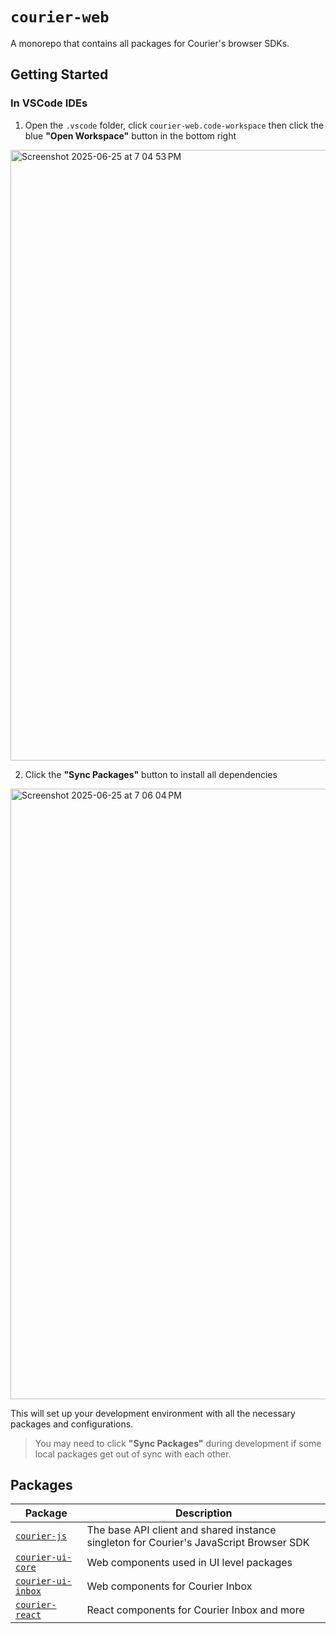 # `courier-web`

A monorepo that contains all packages for Courier's browser SDKs.

## Getting Started

### In VSCode IDEs

1. Open the `.vscode` folder, click `courier-web.code-workspace` then click the blue **"Open Workspace"** button in the bottom right
<img width="977" alt="Screenshot 2025-06-25 at 7 04 53 PM" src="https://github.com/user-attachments/assets/0d7d1a5f-6664-4b9f-8071-26d1e7521cba" />

2. Click the **"Sync Packages"** button to install all dependencies
<img width="977" alt="Screenshot 2025-06-25 at 7 06 04 PM" src="https://github.com/user-attachments/assets/8326a66d-2d8a-4831-880a-d165e48a7fa4" />

This will set up your development environment with all the necessary packages and configurations.

> You may need to click **"Sync Packages"** during development if some local packages get out of sync with each other.

## Packages

| Package | Description |
|---------|-------------|
| [`courier-js`](./@trycourier/courier-js) | The base API client and shared instance singleton for Courier's JavaScript Browser SDK |
| [`courier-ui-core`](./@trycourier/courier-ui-core) | Web components used in UI level packages |
| [`courier-ui-inbox`](./@trycourier/courier-ui-inbox) | Web components for Courier Inbox |
| [`courier-react`](./@trycourier/courier-react) | React components for Courier Inbox and more |
